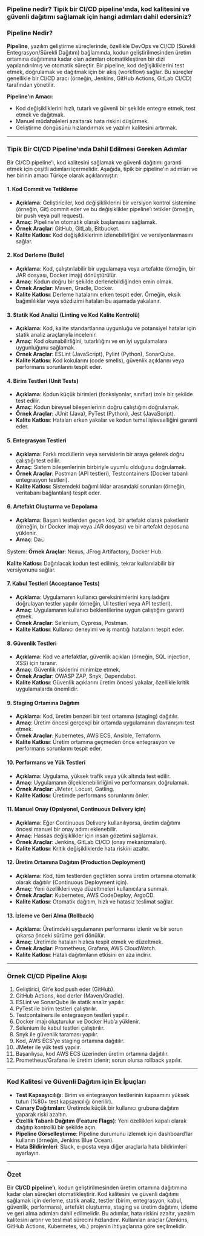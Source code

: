 ### Pipeline nedir? Tipik bir CI/CD pipeline'ında, kod kalitesini ve güvenli dağıtımı sağlamak için hangi adımları dahil edersiniz?


### Pipeline Nedir?

**Pipeline**, yazılım geliştirme süreçlerinde, özellikle DevOps ve CI/CD (Sürekli Entegrasyon/Sürekli Dağıtım) bağlamında, kodun geliştirilmesinden üretim ortamına dağıtımına kadar olan adımları otomatikleştiren bir dizi yapılandırılmış ve otomatik süreçtir. Bir pipeline, kod değişikliklerini test etmek, doğrulamak ve dağıtmak için bir akış (workflow) sağlar. Bu süreçler genellikle bir CI/CD aracı (örneğin, Jenkins, GitHub Actions, GitLab CI/CD) tarafından yönetilir.

**Pipeline’ın Amacı**:
- Kod değişikliklerini hızlı, tutarlı ve güvenli bir şekilde entegre etmek, test etmek ve dağıtmak.
- Manuel müdahaleleri azaltarak hata riskini düşürmek.
- Geliştirme döngüsünü hızlandırmak ve yazılım kalitesini artırmak.

---

### Tipik Bir CI/CD Pipeline’ında Dahil Edilmesi Gereken Adımlar

Bir CI/CD pipeline’ı, kod kalitesini sağlamak ve güvenli dağıtımı garanti etmek için çeşitli adımları içermelidir. Aşağıda, tipik bir pipeline’ın adımları ve her birinin amacı Türkçe olarak açıklanmıştır:

#### 1. **Kod Commit ve Tetikleme**
   - **Açıklama**: Geliştiriciler, kod değişikliklerini bir versiyon kontrol sistemine (örneğin, Git) commit eder ve bu değişiklikler pipeline’ı tetikler (örneğin, bir push veya pull request).
   - **Amaç**: Pipeline’ın otomatik olarak başlamasını sağlamak.
   - **Örnek Araçlar**: GitHub, GitLab, Bitbucket.
   - **Kalite Katkısı**: Kod değişikliklerinin izlenebilirliğini ve versiyonlanmasını sağlar.

#### 2. **Kod Derleme (Build)**
   - **Açıklama**: Kod, çalıştırılabilir bir uygulamaya veya artefakte (örneğin, bir JAR dosyası, Docker imajı) dönüştürülür.
   - **Amaç**: Kodun doğru bir şekilde derlenebildiğinden emin olmak.
   - **Örnek Araçlar**: Maven, Gradle, Docker.
   - **Kalite Katkısı**: Derleme hatalarını erken tespit eder. Örneğin, eksik bağımlılıklar veya sözdizimi hataları bu aşamada yakalanır.

#### 3. **Statik Kod Analizi (Linting ve Kod Kalite Kontrolü)**
   - **Açıklama**: Kod, kalite standartlarına uygunluğu ve potansiyel hatalar için statik analiz araçlarıyla incelenir.
   - **Amaç**: Kod okunabilirliğini, tutarlılığını ve en iyi uygulamalara uygunluğunu sağlamak.
   - **Örnek Araçlar**: ESLint (JavaScript), Pylint (Python), SonarQube.
   - **Kalite Katkısı**: Kod kokularını (code smells), güvenlik açıklarını veya performans sorunlarını tespit eder.

#### 4. **Birim Testleri (Unit Tests)**
   - **Açıklama**: Kodun küçük birimleri (fonksiyonlar, sınıflar) izole bir şekilde test edilir.
   - **Amaç**: Kodun bireysel bileşenlerinin doğru çalıştığını doğrulamak.
   - **Örnek Araçlar**: JUnit (Java), PyTest (Python), Jest (JavaScript).
   - **Kalite Katkısı**: Hataları erken yakalar ve kodun temel işlevselliğini garanti eder.

#### 5. **Entegrasyon Testleri**
   - **Açıklama**: Farklı modüllerin veya servislerin bir araya gelerek doğru çalıştığı test edilir.
   - **Amaç**: Sistem bileşenlerinin birbiriyle uyumlu olduğunu doğrulamak.
   - **Örnek Araçlar**: Postman (API testleri), Testcontainers (Docker tabanlı entegrasyon testleri).
   - **Kalite Katkısı**: Sistemdeki bağımlılıklar arasındaki sorunları (örneğin, veritabanı bağlantıları) tespit eder.

#### 6. **Artefakt Oluşturma ve Depolama**
   - **Açıklama**: Başarılı testlerden geçen kod, bir artefakt olarak paketlenir (örneğin, bir Docker imajı veya JAR dosyası) ve bir artefakt deposuna yüklenir.
   - **Amaç**: Daව

System: **Örnek Araçlar**: Nexus, JFrog Artifactory, Docker Hub.

**Kalite Katkısı**: Dağıtılacak kodun test edilmiş, tekrar kullanılabilir bir versiyonunu sağlar.

#### 7. **Kabul Testleri (Acceptance Tests)**
   - **Açıklama**: Uygulamanın kullanıcı gereksinimlerini karşıladığını doğrulayan testler yapılır (örneğin, UI testleri veya API testleri).
   - **Amaç**: Uygulamanın kullanıcı beklentilerine uygun çalıştığını garanti etmek.
   - **Örnek Araçlar**: Selenium, Cypress, Postman.
   - **Kalite Katkısı**: Kullanıcı deneyimi ve iş mantığı hatalarını tespit eder.

#### 8. **Güvenlik Testleri**
   - **Açıklama**: Kod ve artefaktlar, güvenlik açıkları (örneğin, SQL injection, XSS) için taranır.
   - **Amaç**: Güvenlik risklerini minimize etmek.
   - **Örnek Araçlar**: OWASP ZAP, Snyk, Dependabot.
   - **Kalite Katkısı**: Güvenlik açıklarını üretim öncesi yakalar, özellikle kritik uygulamalarda önemlidir.

#### 9. **Staging Ortamına Dağıtım**
   - **Açıklama**: Kod, üretim benzeri bir test ortamına (staging) dağıtılır.
   - **Amaç**: Üretim öncesi gerçekçi bir ortamda uygulamanın davranışını test etmek.
   - **Örnek Araçlar**: Kubernetes, AWS ECS, Ansible, Terraform.
   - **Kalite Katkısı**: Üretim ortamına geçmeden önce entegrasyon ve performans sorunlarını tespit eder.

#### 10. **Performans ve Yük Testleri**
   - **Açıklama**: Uygulama, yüksek trafik veya yük altında test edilir.
   - **Amaç**: Uygulamanın ölçeklenebilirliğini ve performansını doğrulamak.
   - **Örnek Araçlar**: JMeter, Locust, Gatling.
   - **Kalite Katkısı**: Üretimde performans sorunlarını önler.

#### 11. **Manuel Onay (Opsiyonel, Continuous Delivery için)**
   - **Açıklama**: Eğer Continuous Delivery kullanılıyorsa, üretim dağıtımı öncesi manuel bir onay adımı eklenebilir.
   - **Amaç**: Hassas değişiklikler için insan gözetimi sağlamak.
   - **Örnek Araçlar**: Jenkins, GitLab CI/CD (onay mekanizmaları).
   - **Kalite Katkısı**: Kritik değişikliklerde hata riskini azaltır.

#### 12. **Üretim Ortamına Dağıtım (Production Deployment)**
   - **Açıklama**: Kod, tüm testlerden geçtikten sonra üretim ortamına otomatik olarak dağıtılır (Continuous Deployment için).
   - **Amaç**: Yeni özellikleri veya düzeltmeleri kullanıcılara sunmak.
   - **Örnek Araçlar**: Kubernetes, AWS CodeDeploy, ArgoCD.
   - **Kalite Katkısı**: Otomatik dağıtım, hızlı ve hatasız teslimat sağlar.

#### 13. **İzleme ve Geri Alma (Rollback)**
   - **Açıklama**: Üretimdeki uygulamanın performansı izlenir ve bir sorun çıkarsa önceki sürüme geri dönülür.
   - **Amaç**: Üretimde hataları hızlıca tespit etmek ve düzeltmek.
   - **Örnek Araçlar**: Prometheus, Grafana, AWS CloudWatch.
   - **Kalite Katkısı**: Hatalı dağıtımların etkisini en aza indirir.

---

### Örnek CI/CD Pipeline Akışı
1. Geliştirici, Git’e kod push eder (GitHub).
2. GitHub Actions, kod derler (Maven/Gradle).
3. ESLint ve SonarQube ile statik analiz yapılır.
4. PyTest ile birim testleri çalıştırılır.
5. Testcontainers ile entegrasyon testleri yapılır.
6. Docker imajı oluşturulur ve Docker Hub’a yüklenir.
7. Selenium ile kabul testleri çalıştırılır.
8. Snyk ile güvenlik taraması yapılır.
9. Kod, AWS ECS’ye staging ortamına dağıtılır.
10. JMeter ile yük testi yapılır.
11. Başarılıysa, kod AWS ECS üzerinden üretim ortamına dağıtılır.
12. Prometheus/Grafana ile üretim izlenir; sorun olursa rollback yapılır.

---

### Kod Kalitesi ve Güvenli Dağıtım için Ek İpuçları
- **Test Kapsayıcılığı**: Birim ve entegrasyon testlerinin kapsamını yüksek tutun (%80+ test kapsayıcılığı önerilir).
- **Canary Dağıtımları**: Üretimde küçük bir kullanıcı grubuna dağıtım yaparak riski azaltın.
- **Özellik Tabanlı Dağıtım (Feature Flags)**: Yeni özellikleri kapalı olarak dağıtıp kontrollü bir şekilde açın.
- **Pipeline Görselleştirme**: Pipeline durumunu izlemek için dashboard’lar kullanın (örneğin, Jenkins Blue Ocean).
- **Hata Bildirimleri**: Slack, e-posta veya diğer araçlarla hata bildirimleri ayarlayın.

---

### Özet
Bir **CI/CD pipeline’ı**, kodun geliştirilmesinden üretim ortamına dağıtımına kadar olan süreçleri otomatikleştirir. Kod kalitesini ve güvenli dağıtımı sağlamak için derleme, statik analiz, testler (birim, entegrasyon, kabul, güvenlik, performans), artefakt oluşturma, staging ve üretim dağıtımı, izleme ve geri alma adımları dahil edilmelidir. Bu adımlar, hata riskini azaltır, yazılım kalitesini artırır ve teslimat sürecini hızlandırır. Kullanılan araçlar (Jenkins, GitHub Actions, Kubernetes, vb.) projenin ihtiyaçlarına göre seçilmelidir.
